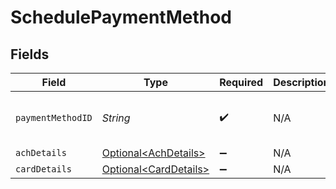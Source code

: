 # SchedulePaymentMethod


## Fields

| Field                                                            | Type                                                             | Required                                                         | Description                                                      | Example                                                          |
| ---------------------------------------------------------------- | ---------------------------------------------------------------- | ---------------------------------------------------------------- | ---------------------------------------------------------------- | ---------------------------------------------------------------- |
| `paymentMethodID`                                                | *String*                                                         | :heavy_check_mark:                                               | N/A                                                              | c520f1b9-0ba7-42f5-b977-248cdbe41c69                             |
| `achDetails`                                                     | [Optional\<AchDetails>](../../models/components/AchDetails.md)   | :heavy_minus_sign:                                               | N/A                                                              |                                                                  |
| `cardDetails`                                                    | [Optional\<CardDetails>](../../models/components/CardDetails.md) | :heavy_minus_sign:                                               | N/A                                                              |                                                                  |
